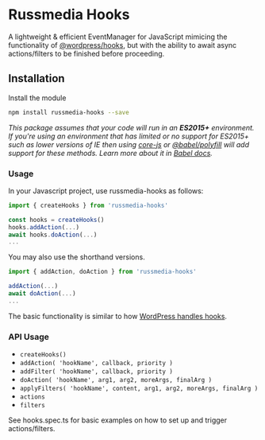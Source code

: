 # Russmedia Hooks

A lightweight & efficient EventManager for JavaScript mimicing the functionality of [@wordpress/hooks](https://github.com/WordPress/gutenberg/tree/master/packages/hooks), but with the ability to await async actions/filters to be finished before proceeding.

## Installation

Install the module

```bash
npm install russmedia-hooks --save
```

_This package assumes that your code will run in an **ES2015+** environment. If you're using an environment that has limited or no support for ES2015+ such as lower versions of IE then using [core-js](https://github.com/zloirock/core-js) or [@babel/polyfill](https://babeljs.io/docs/en/next/babel-polyfill) will add support for these methods. Learn more about it in [Babel docs](https://babeljs.io/docs/en/next/caveats)._

### Usage

In your Javascript project, use russmedia-hooks as follows:

```javascript
import { createHooks } from 'russmedia-hooks'

const hooks = createHooks()
hooks.addAction(...)
await hooks.doAction(...)
...
```

You may also use the shorthand versions.

```javascript
import { addAction, doAction } from 'russmedia-hooks'

addAction(...)
await doAction(...)
...
```

The basic functionality is similar to how [WordPress handles hooks](https://developer.wordpress.org/plugins/hooks/).

### API Usage

* `createHooks()`
* `addAction( 'hookName', callback, priority )`
* `addFilter( 'hookName', callback, priority )`
* `doAction( 'hookName', arg1, arg2, moreArgs, finalArg )`
* `applyFilters( 'hookName', content, arg1, arg2, moreArgs, finalArg )`
* `actions`
* `filters`

See hooks.spec.ts for basic examples on how to set up and trigger actions/filters.